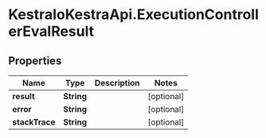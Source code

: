 # KestraIoKestraApi.ExecutionControllerEvalResult

## Properties

Name | Type | Description | Notes
------------ | ------------- | ------------- | -------------
**result** | **String** |  | [optional] 
**error** | **String** |  | [optional] 
**stackTrace** | **String** |  | [optional] 


